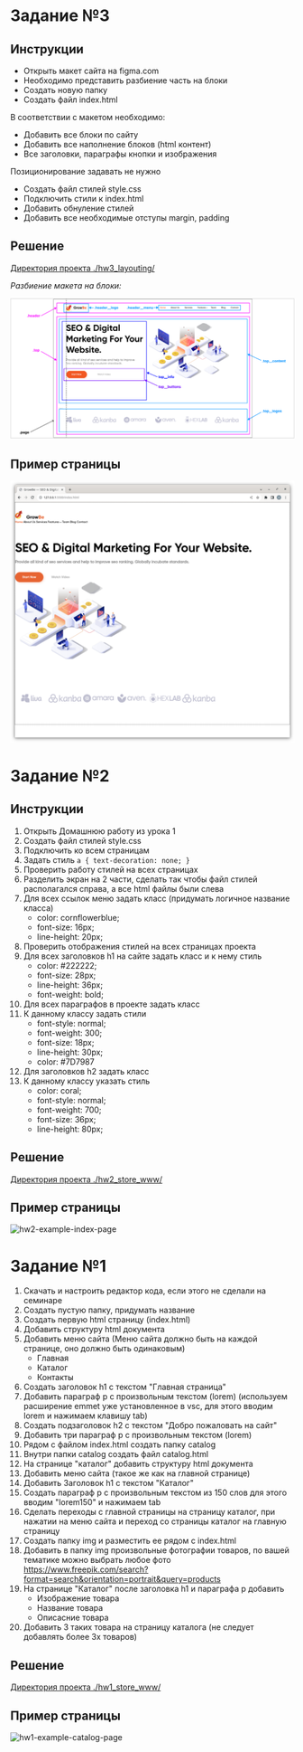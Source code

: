 # Задание №3

## Инструкции

* Открыть макет сайта на figma.com
* Необходимо представить разбиение часть на блоки
* Создать новую папку
* Создать файл index.html

В соответствии с макетом необходимо: 

* Добавить все блоки по сайту
* Добавить все наполнение блоков (html контент)
* Все заголовки, параграфы кнопки и изображения

Позиционирование задавать не нужно

* Создать файл стилей style.css
* Подключить стили к index.html
* Добавить обнуление стилей
* Добавить все необходимые отступы margin, padding

## Решение

[Директория проекта ./hw3_layouting/](hw3_layouting/)

*Разбиение макета на блоки:*

![Разбиение](hw3_layouting/refs/layouting.png)

## Пример страницы

![Пример страницы](hw3_layouting/refs/example-actual.png)

# Задание №2

## Инструкции

1. Открыть Домашнюю работу из урока 1 
2. Создать файл стилей style.css
3. Подключить ко всем страницам
4. Задать стиль 
`a {
	text-decoration: none;
}`
5. Проверить работу стилей на всех страницах
6. Разделить экран на 2 части, сделать так чтобы файл стилей располагался справа, а все html файлы были слева
7. Для всех ссылок меню задать класс (придумать логичное название класса)
	* color: cornflowerblue;
	* font-size: 16px;
	* line-height: 20px;
8. Проверить отображения стилей на всех страницах проекта
9. Для всех заголовков h1 на сайте задать класс и к нему стиль
	* color: #222222;
	* font-size: 28px;
	* line-height: 36px;
	* font-weight: bold;
10. Для всех параграфов в проекте задать класс
11. К данному классу задать стили
	* font-style: normal;
	* font-weight: 300;
	* font-size: 18px;
	* line-height: 30px;
	* color: #7D7987
12. Для заголовков h2 задать класс
13. К данному классу указать стиль 
	* color: coral;
	* font-style: normal;
	* font-weight: 700;
	* font-size: 36px;
	* line-height: 80px;

## Решение

[Директория проекта ./hw2_store_www/](hw2_store_www/)

## Пример страницы

![hw2-example-index-page](https://github.com/alexeycoder/gb_html_css/assets/109767480/9bda6138-7ef2-45f6-906b-2a72bf2b49b2)

# Задание №1

1. Скачать и настроить редактор кода, если этого не сделали на семинаре
2. Создать пустую папку, придумать название
3. Создать первую html страницу (index.html)
4. Добавить структуру html документа
5. Добавить меню сайта (Меню сайта должно быть на каждой странице, оно должно быть одинаковым)
	* Главная
	* Каталог
	* Контакты
6. Создать заголовок h1 с текстом "Главная страница"
7. Добавить параграф p с произвольным текстом (lorem) (используем расширение emmet уже установленное в vsc, для этого вводим lorem и нажимаем клавишу tab)
8. Создать подзаголовок h2 с текстом "Добро пожаловать на сайт"
9. Добавить три параграф p с произвольным текстом (lorem)
10. Рядом с файлом index.html создать папку catalog
11. Внутри папки catalog создать файл catalog.html 
12. На странице "каталог" добавить структуру html документа
13. Добавить меню сайта (такое же как на главной странице)
14. Добавить Заголовок h1 с текстом "Каталог"
15. Создать параграф p с произвольным текстом из 150 слов для этого вводим "lorem150" и нажимаем tab
16. Сделать переходы с главной страницы на страницу каталог, при нажатии на меню сайта и переход со страницы каталог на главную страницу
17. Создать папку img и разместить ее рядом с index.html
18. Добавить в папку img произвольные фотографии товаров, по вашей тематике можно выбрать любое фото https://www.freepik.com/search?format=search&orientation=portrait&query=products  
19. На странице "Каталог" после заголовка h1 и параграфа p добавить 
	* Изображение товара
	* Название товара
	* Описасние товара
20. Добавить 3 таких товара на страницу каталога (не следует добавлять более 3х товаров)

## Решение

[Директория проекта ./hw1_store_www/](hw1_store_www/)

## Пример страницы

![hw1-example-catalog-page](https://github.com/alexeycoder/gb_html_css/assets/109767480/309feeb8-fd86-40fb-ac92-f0aecf8997cd)
